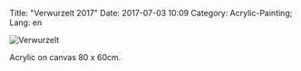 Title: "Verwurzelt 2017"
Date: 2017-07-03 10:09
Category: Acrylic-Painting;
Lang: en

![Verwurzelt]({filename}images/acryl/smeerws-2017-verwurzelt.jpg "Verwurzelt")


Acrylic on canvas 80 x 60cm.
